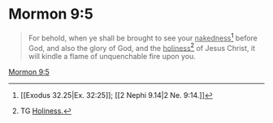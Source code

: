 # Mormon 9:5

> For behold, when ye shall be brought to see your <u>nakedness</u>[^a] before God, and also the glory of God, and the <u>holiness</u>[^b] of Jesus Christ, it will kindle a flame of unquenchable fire upon you.

[Mormon 9:5](https://www.churchofjesuschrist.org/study/scriptures/bofm/morm/9?lang=eng&id=p5#p5)


[^a]: [[Exodus 32.25|Ex. 32:25]]; [[2 Nephi 9.14|2 Ne. 9:14.]]
[^b]: TG [Holiness.](https://www.churchofjesuschrist.org/study/scriptures/tg/holiness?lang=eng)
